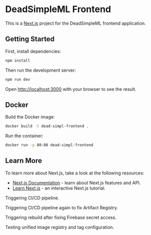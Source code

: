 # DeadSimpleML Frontend

This is a [Next.js](https://nextjs.org) project for the DeadSimpleML frontend application.

## Getting Started

First, install dependencies:

```bash
npm install
```

Then run the development server:

```bash
npm run dev
```

Open [http://localhost:3000](http://localhost:3000) with your browser to see the result.

## Docker

Build the Docker image:

```bash
docker build -t dead-simpl-frontend .
```

Run the container:

```bash
docker run -p 80:80 dead-simpl-frontend
```

## Learn More

To learn more about Next.js, take a look at the following resources:

- [Next.js Documentation](https://nextjs.org/docs) - learn about Next.js features and API.
- [Learn Next.js](https://nextjs.org/learn) - an interactive Next.js tutorial.

Triggering CI/CD pipeline.

Triggering CI/CD pipeline again to fix Artifact Registry.

Triggering rebuild after fixing Firebase secret access.

Testing unified image registry and tag configuration.
